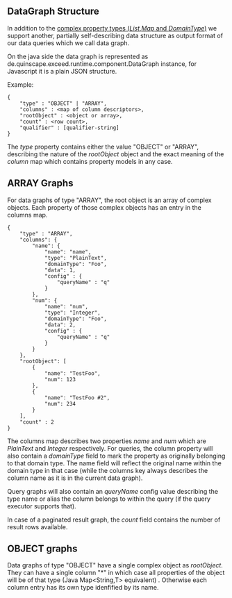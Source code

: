 DataGraph Structure
-------------------

In addition to the [complex property types (*List*,*Map* and *DomainType*)](./types.html) we support another, partially self-describing
data structure as output format of our data queries which we call data graph. 

On the java side the data graph is represented as de.quinscape.exceed.runtime.component.DataGraph instance, for Javascript
it is a plain JSON structure.

Example:

```
{
    "type" : "OBJECT" | "ARRAY",
    "columns" : <map of column descriptors>,
    "rootObject" : <object or array>,
    "count" : <row count>,
    "qualifier" : [qualifier-string]
}
```

The *type* property contains either the value "OBJECT" or "ARRAY", describing the nature of the *rootObject* object and the exact
meaning of the *column* map which contains property models in any case.


ARRAY Graphs
------------

For data graphs of type "ARRAY", the root object is an array of complex objects. Each property of those complex objects has
an entry in the columns map.

 
```
{
    "type" : "ARRAY",
    "columns": {
        "name": {
            "name": "name",
            "type": "PlainText",
            "domainType": "Foo",
            "data": 1,
            "config" : {
                "queryName" : "q"
            }
        },
        "num": {
            "name": "num",
            "type": "Integer",
            "domainType": "Foo",
            "data": 2,
            "config" : {
                "queryName" : "q"
            }
        }
    },
    "rootObject": [
        {
            "name": "TestFoo",
            "num": 123
        },
        {
            "name": "TestFoo #2",
            "num": 234
        }
    ],
    "count" : 2
}
```

The columns map describes two properties *name* and *num* which are *PlainText* and *Integer* respectively. For queries, the column property
will also contain a *domainType* field to mark the property as originally belonging to that domain type. The name field will reflect the original
name within the domain type in that case (while the columns key always describes the column name as it is in the current data graph).

Query graphs will also contain an *queryName* config value describing the type name or alias the column belongs to within the query (if the query
executor supports that).  

In case of a paginated result graph, the *count* field contains the number of result rows available.

OBJECT graphs
-------------

Data graphs of type "OBJECT" have a single complex object as *rootObject*. They can have a single column "*" in which
case all properties of the object will be of that type (Java Map<String,T> equivalent) . 
Otherwise each column entry has its own type idenfified by its name.

